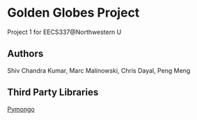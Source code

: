 Golden Globes Project
===================================

Project 1 for EECS337@Northwestern U 

Authors
-----------------------------------
Shiv Chandra Kumar, Marc Malinowski, Chris Dayal, Peng Meng

Third Party Libraries
-----------------------------------
[Pymongo](http://github.com/mongodb/mongo-python-driver)
